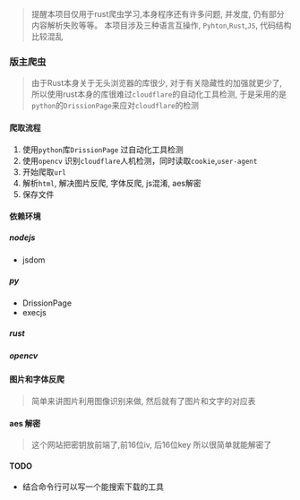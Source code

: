 > 提醒本项目仅用于rust爬虫学习,本身程序还有许多问题, 并发度, 仍有部分内容解析失败等等。
> 本项目涉及三种语言互操作, `Pyhton`,`Rust`,`JS`, 代码结构比较混乱

### 版主爬虫
> 由于Rust本身关于无头浏览器的库很少, 对于有关隐藏性的加强就更少了, 
> 所以使用rust本身的库很难过`cloudflare`的自动化工具检测, 于是采用的是`python`的`DrissionPage`来应对`cloudflare`的检测

#### 爬取流程

1. 使用`python`库`DrissionPage` 过自动化工具检测
2. 使用`opencv` 识别`cloudflare`人机检测，同时读取`cookie`,`user-agent`
3. 开始爬取`url`
4. 解析`html`, 解决图片反爬, 字体反爬, js混淆, aes解密
5. 保存文件
#### 依赖环境
##### nodejs

- jsdom
##### py

- DrissionPage
- execjs

##### rust

##### opencv


#### 图片和字体反爬
> 简单来讲图片利用图像识别来做, 然后就有了图片和文字的对应表

#### aes 解密
> 这个网站把密钥放前端了,前16位iv, 后16位key 所以很简单就能解密了

#### TODO

- 结合命令行可以写一个能搜索下载的工具